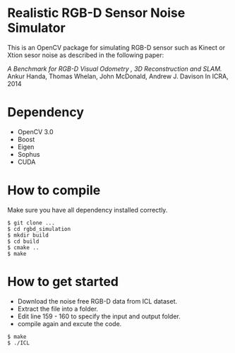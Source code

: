 # Realistic RGB-D Sensor Noise Simulator

This is an OpenCV package for simulating RGB-D sensor such as Kinect or Xtion sesor noise as described in the following paper:


*A Benchmark for RGB-D Visual Odometry , 3D Reconstruction and SLAM.*
Ankur Handa, Thomas Whelan, John McDonald, Andrew J. Davison 
In ICRA, 2014

# Dependency

* OpenCV 3.0
* Boost
* Eigen
* Sophus
* CUDA

# How to compile

Make sure you have all dependency installed correctly. 

```
$ git clone ...
$ cd rgbd_simulation
$ mkdir build
$ cd build
$ cmake ..
$ make 
```

# How to get started

* Download the noise free RGB-D data from ICL dataset.
* Extract the file into a folder.
* Edit line 159 - 160 to specify the input and output folder.
* compile again and excute the code.
```
$ make
$ ./ICL
```
